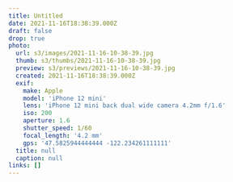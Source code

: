```yaml
---
title: Untitled
date: 2021-11-16T18:38:39.000Z
draft: false
drop: true
photo:
  url: s3/images/2021-11-16-10-38-39.jpg
  thumb: s3/thumbs/2021-11-16-10-38-39.jpg
  preview: s3/previews/2021-11-16-10-38-39.jpg
  created: 2021-11-16T18:38:39.000Z
  exif:
    make: Apple
    model: 'iPhone 12 mini'
    lens: 'iPhone 12 mini back dual wide camera 4.2mm f/1.6'
    iso: 200
    aperture: 1.6
    shutter_speed: 1/60
    focal_length: '4.2 mm'
    gps: '47.5825944444444 -122.234261111111'
  title: null
  caption: null
links: []
---
```

